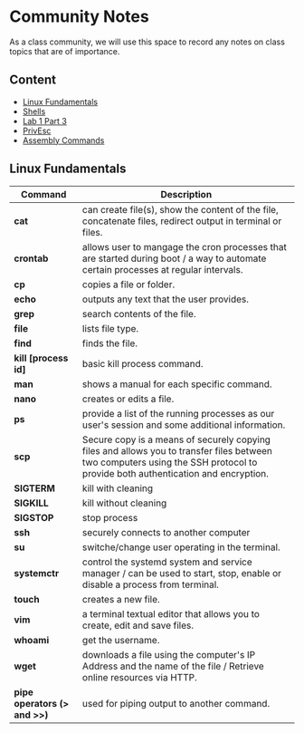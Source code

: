 # Community Notes

As a class community, we will use this space to record any notes on class topics that are of importance.

## Content

* [Linux Fundamentals](#linux-fundamentals)
* [Shells](Room_1_1_shells.md)
* [Lab 1 Part 3](part_three.md)
* [PrivEsc](privesc_part_1.md)
* [Assembly Commands](assembly_language.md)

## Linux Fundamentals

|Command |Description|
|--------|-----------|
|**cat** | can create file(s), show the content of the file, concatenate files, redirect output in terminal or files.|
|**crontab** | allows user to mangage the cron processes that are started during boot / a way to automate certain processes at regular intervals.|
|**cp**  | copies a file or folder.       |
|**echo**| outputs any text that the user provides. |
|**grep**|  search contents of the file.  |
|**file**| lists file type. |
|**find** | finds the file. |
|**kill [process id]**| basic kill process command. |
|**man** | shows a manual for each specific command. |
|**nano**| creates or edits a file. |
|**ps**  | provide a list of the running processes as our user's session and some additional information. |
|**scp** | Secure copy is a means of securely copying files and allows you to transfer files between two computers using the SSH protocol to provide both authentication and encryption. |
|**SIGTERM** | kill with cleaning |
|**SIGKILL** | kill without cleaning |
|**SIGSTOP** | stop process |
|**ssh** | securely connects to another computer |
|**su**  | switche/change user operating in the terminal. |
|**systemctr** | control the systemd system and service manager / can be used to start, stop, enable or disable a process from terminal. |
|**touch** | creates a new file. |
|**vim** | a terminal textual editor that allows you to create, edit and save files. |
|**whoami**| get the username. |
|**wget** | downloads a file using the computer's IP Address and the name of the file / Retrieve online resources via HTTP.|
|**pipe operators (> and >>)** | used for piping output to another command. |

